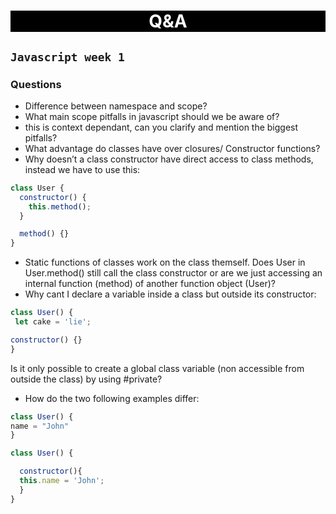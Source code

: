 <h1 style = "text-align: center;background-color:black; color: white;">Q&A</h1>

## `Javascript week 1`

### Questions

- Difference between namespace and scope?
- What main scope pitfalls in javascript should we be aware of?
- this is context dependant, can you clarify and mention the biggest pitfalls?
- What advantage do classes have over closures/ Constructor functions?
- Why doesn’t a class constructor have direct access to class methods, instead we have to use this:

```javascript
class User {
  constructor() {
    this.method();
  }

  method() {}
}
```

- Static functions of classes work on the class themself. Does User in User.method() still call the class constructor or are we just accessing an internal function (method) of another function object (User)?
- Why cant I declare a variable inside a class but outside its constructor:

```javascript
class User() {
 let cake = 'lie';

constructor() {}
}
```

Is it only possible to create a global class variable (non accessible from outside the class) by using #private?

- How do the two following examples differ:

```javascript
class User() {
name = "John"
}
```

```javascript
class User() {

  constructor(){
  this.name = 'John';
  }
}
```
